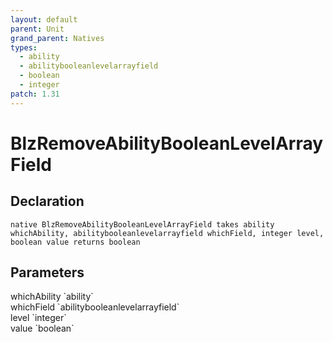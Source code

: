 ```yaml
---
layout: default
parent: Unit
grand_parent: Natives
types:
  - ability
  - abilitybooleanlevelarrayfield
  - boolean
  - integer
patch: 1.31
---
```


# BlzRemoveAbilityBooleanLevelArrayField

## Declaration

```
native BlzRemoveAbilityBooleanLevelArrayField takes ability whichAbility, abilitybooleanlevelarrayfield whichField, integer level, boolean value returns boolean
```

## Parameters
<dl>
  <dt>whichAbility `ability`</dt>
  <dd></dd>

  <dt>whichField `abilitybooleanlevelarrayfield`</dt>
  <dd></dd>

  <dt>level `integer`</dt>
  <dd></dd>

  <dt>value `boolean`</dt>
  <dd></dd>
</dl>